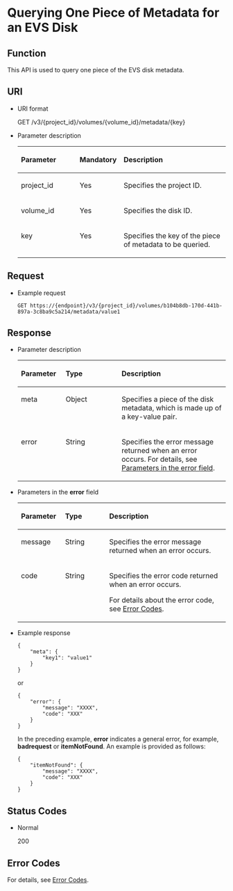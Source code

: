 # Querying One Piece of Metadata for an EVS Disk<a name="evs_04_3041"></a>

## Function<a name="section19390540"></a>

This API is used to query one piece of the EVS disk metadata.

## URI<a name="section40297137"></a>

-   URI format

    GET /v3/\{project\_id\}/volumes/\{volume\_id\}/metadata/\{key\}

-   Parameter description

    <a name="table8745607"></a>
    <table><thead align="left"><tr id="row15985080"><th class="cellrowborder" valign="top" width="28.249999999999996%" id="mcps1.1.4.1.1"><p id="p19723089"><a name="p19723089"></a><a name="p19723089"></a>Parameter</p>
    </th>
    <th class="cellrowborder" valign="top" width="20.74%" id="mcps1.1.4.1.2"><p id="p54066375"><a name="p54066375"></a><a name="p54066375"></a>Mandatory</p>
    </th>
    <th class="cellrowborder" valign="top" width="51.01%" id="mcps1.1.4.1.3"><p id="p17300225"><a name="p17300225"></a><a name="p17300225"></a>Description</p>
    </th>
    </tr>
    </thead>
    <tbody><tr id="row59140967"><td class="cellrowborder" valign="top" width="28.249999999999996%" headers="mcps1.1.4.1.1 "><p id="p25689059"><a name="p25689059"></a><a name="p25689059"></a>project_id</p>
    </td>
    <td class="cellrowborder" valign="top" width="20.74%" headers="mcps1.1.4.1.2 "><p id="p439002"><a name="p439002"></a><a name="p439002"></a>Yes</p>
    </td>
    <td class="cellrowborder" valign="top" width="51.01%" headers="mcps1.1.4.1.3 "><p id="p35559222"><a name="p35559222"></a><a name="p35559222"></a>Specifies the project ID.</p>
    </td>
    </tr>
    <tr id="row51597550"><td class="cellrowborder" valign="top" width="28.249999999999996%" headers="mcps1.1.4.1.1 "><p id="p18651996"><a name="p18651996"></a><a name="p18651996"></a>volume_id</p>
    </td>
    <td class="cellrowborder" valign="top" width="20.74%" headers="mcps1.1.4.1.2 "><p id="p34416674"><a name="p34416674"></a><a name="p34416674"></a>Yes</p>
    </td>
    <td class="cellrowborder" valign="top" width="51.01%" headers="mcps1.1.4.1.3 "><p id="p36287209"><a name="p36287209"></a><a name="p36287209"></a>Specifies the disk ID.</p>
    </td>
    </tr>
    <tr id="row3599748213115"><td class="cellrowborder" valign="top" width="28.249999999999996%" headers="mcps1.1.4.1.1 "><p id="p23144139213115"><a name="p23144139213115"></a><a name="p23144139213115"></a>key</p>
    </td>
    <td class="cellrowborder" valign="top" width="20.74%" headers="mcps1.1.4.1.2 "><p id="p62735991213115"><a name="p62735991213115"></a><a name="p62735991213115"></a>Yes</p>
    </td>
    <td class="cellrowborder" valign="top" width="51.01%" headers="mcps1.1.4.1.3 "><p id="p48450544213115"><a name="p48450544213115"></a><a name="p48450544213115"></a>Specifies the key of the piece of metadata to be queried.</p>
    </td>
    </tr>
    </tbody>
    </table>


## Request<a name="section27129916"></a>

-   Example request

    ```
    GET https://{endpoint}/v3/{project_id}/volumes/b104b8db-170d-441b-897a-3c8ba9c5a214/metadata/value1
    ```


## Response<a name="section42842654"></a>

-   Parameter description

    <a name="evs_04_2077_table11977025201856"></a>
    <table><thead align="left"><tr id="evs_04_2077_row8102228201856"><th class="cellrowborder" valign="top" width="21.43%" id="mcps1.1.4.1.1"><p id="evs_04_2077_p52300707201856"><a name="evs_04_2077_p52300707201856"></a><a name="evs_04_2077_p52300707201856"></a>Parameter</p>
    </th>
    <th class="cellrowborder" valign="top" width="26.86%" id="mcps1.1.4.1.2"><p id="evs_04_2077_p3642697315541"><a name="evs_04_2077_p3642697315541"></a><a name="evs_04_2077_p3642697315541"></a>Type</p>
    </th>
    <th class="cellrowborder" valign="top" width="51.71%" id="mcps1.1.4.1.3"><p id="evs_04_2077_p17319263201856"><a name="evs_04_2077_p17319263201856"></a><a name="evs_04_2077_p17319263201856"></a>Description</p>
    </th>
    </tr>
    </thead>
    <tbody><tr id="evs_04_2077_row60683035201856"><td class="cellrowborder" valign="top" width="21.43%" headers="mcps1.1.4.1.1 "><p id="evs_04_2077_p16378828201856"><a name="evs_04_2077_p16378828201856"></a><a name="evs_04_2077_p16378828201856"></a>meta</p>
    </td>
    <td class="cellrowborder" valign="top" width="26.86%" headers="mcps1.1.4.1.2 "><p id="evs_04_2077_p6490369115541"><a name="evs_04_2077_p6490369115541"></a><a name="evs_04_2077_p6490369115541"></a>Object</p>
    </td>
    <td class="cellrowborder" valign="top" width="51.71%" headers="mcps1.1.4.1.3 "><p id="evs_04_2077_p20205612201856"><a name="evs_04_2077_p20205612201856"></a><a name="evs_04_2077_p20205612201856"></a>Specifies a piece of the disk metadata, which is made up of a key-value pair.</p>
    </td>
    </tr>
    <tr id="evs_04_2077_row1671114118139"><td class="cellrowborder" valign="top" width="21.43%" headers="mcps1.1.4.1.1 "><p id="evs_04_2077_p129522216412"><a name="evs_04_2077_p129522216412"></a><a name="evs_04_2077_p129522216412"></a>error</p>
    </td>
    <td class="cellrowborder" valign="top" width="26.86%" headers="mcps1.1.4.1.2 "><p id="evs_04_2077_p1595262111415"><a name="evs_04_2077_p1595262111415"></a><a name="evs_04_2077_p1595262111415"></a>String</p>
    </td>
    <td class="cellrowborder" valign="top" width="51.71%" headers="mcps1.1.4.1.3 "><p id="evs_04_2077_p109527215417"><a name="evs_04_2077_p109527215417"></a><a name="evs_04_2077_p109527215417"></a>Specifies the error message returned when an error occurs. For details, see <a href="#evs_04_2077_li0419202382514">Parameters in the error field</a>.</p>
    </td>
    </tr>
    </tbody>
    </table>

-   <a name="evs_04_2077_li0419202382514"></a>Parameters in the  **error**  field

    <a name="evs_04_2077_evs_04_2013_table15441099103019"></a>
    <table><thead align="left"><tr id="evs_04_2077_evs_04_2013_row54094047103019"><th class="cellrowborder" valign="top" width="21.17788221177882%" id="mcps1.1.4.1.1"><p id="evs_04_2077_evs_04_2013_p19541716103019"><a name="evs_04_2077_evs_04_2013_p19541716103019"></a><a name="evs_04_2077_evs_04_2013_p19541716103019"></a>Parameter</p>
    </th>
    <th class="cellrowborder" valign="top" width="21.17788221177882%" id="mcps1.1.4.1.2"><p id="evs_04_2077_evs_04_2013_p39375186103019"><a name="evs_04_2077_evs_04_2013_p39375186103019"></a><a name="evs_04_2077_evs_04_2013_p39375186103019"></a>Type</p>
    </th>
    <th class="cellrowborder" valign="top" width="57.64423557644236%" id="mcps1.1.4.1.3"><p id="evs_04_2077_evs_04_2013_p38578950103019"><a name="evs_04_2077_evs_04_2013_p38578950103019"></a><a name="evs_04_2077_evs_04_2013_p38578950103019"></a>Description</p>
    </th>
    </tr>
    </thead>
    <tbody><tr id="evs_04_2077_evs_04_2013_row59401790103019"><td class="cellrowborder" valign="top" width="21.17788221177882%" headers="mcps1.1.4.1.1 "><p id="evs_04_2077_evs_04_2013_p46815658103019"><a name="evs_04_2077_evs_04_2013_p46815658103019"></a><a name="evs_04_2077_evs_04_2013_p46815658103019"></a>message</p>
    </td>
    <td class="cellrowborder" valign="top" width="21.17788221177882%" headers="mcps1.1.4.1.2 "><p id="evs_04_2077_evs_04_2013_p33971979103019"><a name="evs_04_2077_evs_04_2013_p33971979103019"></a><a name="evs_04_2077_evs_04_2013_p33971979103019"></a>String</p>
    </td>
    <td class="cellrowborder" valign="top" width="57.64423557644236%" headers="mcps1.1.4.1.3 "><p id="evs_04_2077_evs_04_2013_p21623243103019"><a name="evs_04_2077_evs_04_2013_p21623243103019"></a><a name="evs_04_2077_evs_04_2013_p21623243103019"></a>Specifies the error message returned when an error occurs.</p>
    </td>
    </tr>
    <tr id="evs_04_2077_evs_04_2013_row60391466103019"><td class="cellrowborder" valign="top" width="21.17788221177882%" headers="mcps1.1.4.1.1 "><p id="evs_04_2077_evs_04_2013_p59870541103019"><a name="evs_04_2077_evs_04_2013_p59870541103019"></a><a name="evs_04_2077_evs_04_2013_p59870541103019"></a>code</p>
    </td>
    <td class="cellrowborder" valign="top" width="21.17788221177882%" headers="mcps1.1.4.1.2 "><p id="evs_04_2077_evs_04_2013_p17675690103019"><a name="evs_04_2077_evs_04_2013_p17675690103019"></a><a name="evs_04_2077_evs_04_2013_p17675690103019"></a>String</p>
    </td>
    <td class="cellrowborder" valign="top" width="57.64423557644236%" headers="mcps1.1.4.1.3 "><p id="evs_04_2077_evs_04_2013_p6087468103019"><a name="evs_04_2077_evs_04_2013_p6087468103019"></a><a name="evs_04_2077_evs_04_2013_p6087468103019"></a>Specifies the error code returned when an error occurs.</p>
    <p id="evs_04_2077_evs_04_2013_p54787218103019"><a name="evs_04_2077_evs_04_2013_p54787218103019"></a><a name="evs_04_2077_evs_04_2013_p54787218103019"></a>For details about the error code, see <a href="error-codes.md">Error Codes</a>.</p>
    </td>
    </tr>
    </tbody>
    </table>

-   Example response

    ```
    {
        "meta": {
            "key1": "value1"
        }
    }
    ```

    or

    ```
    {
        "error": {
            "message": "XXXX", 
            "code": "XXX"
        }
    }
    ```

    In the preceding example,  **error**  indicates a general error, for example,  **badrequest**  or  **itemNotFound**. An example is provided as follows:

    ```
    {
        "itemNotFound": {
            "message": "XXXX", 
            "code": "XXX"
        }
    }
    ```


## Status Codes<a name="section50039568"></a>

-   Normal

    200


## Error Codes<a name="section431317151242"></a>

For details, see  [Error Codes](error-codes.md).


